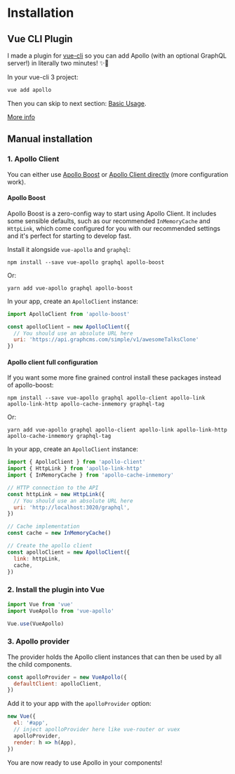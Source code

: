 # Installation

## Vue CLI Plugin

I made a plugin for [vue-cli](http://cli.vuejs.org) so you can add Apollo (with an optional GraphQL server!) in literally two minutes! ✨🚀

In your vue-cli 3 project:

```bash
vue add apollo
```

Then you can skip to next section: [Basic Usage](./apollo/).

[More info](https://github.com/Akryum/vue-cli-plugin-apollo)

## Manual installation

### 1. Apollo Client

You can either use [Apollo Boost](#apollo-boost) or [Apollo Client directly](#apollo-client-full-configuration) (more configuration work).

#### Apollo Boost

Apollo Boost is a zero-config way to start using Apollo Client. It includes some sensible defaults, such as our recommended `InMemoryCache` and `HttpLink`, which come configured for you with our recommended settings and it's perfect for starting to develop fast.

Install it alongside `vue-apollo` and `graphql`: 

```
npm install --save vue-apollo graphql apollo-boost
```

Or:

```
yarn add vue-apollo graphql apollo-boost
```

In your app, create an `ApolloClient` instance:

```js
import ApolloClient from 'apollo-boost'

const apolloClient = new ApolloClient({
  // You should use an absolute URL here
  uri: 'https://api.graphcms.com/simple/v1/awesomeTalksClone'
})
```

#### Apollo client full configuration

If you want some more fine grained control install these packages instead of apollo-boost:

```
npm install --save vue-apollo graphql apollo-client apollo-link apollo-link-http apollo-cache-inmemory graphql-tag
```

Or:

```
yarn add vue-apollo graphql apollo-client apollo-link apollo-link-http apollo-cache-inmemory graphql-tag
```

In your app, create an `ApolloClient` instance:

```js
import { ApolloClient } from 'apollo-client'
import { HttpLink } from 'apollo-link-http'
import { InMemoryCache } from 'apollo-cache-inmemory'

// HTTP connection to the API
const httpLink = new HttpLink({
  // You should use an absolute URL here
  uri: 'http://localhost:3020/graphql',
})

// Cache implementation
const cache = new InMemoryCache()

// Create the apollo client
const apolloClient = new ApolloClient({
  link: httpLink,
  cache,
})
```

### 2. Install the plugin into Vue

```js
import Vue from 'vue'
import VueApollo from 'vue-apollo'

Vue.use(VueApollo)
```

### 3. Apollo provider

The provider holds the Apollo client instances that can then be used by all the child components.

```js
const apolloProvider = new VueApollo({
  defaultClient: apolloClient,
})
```

Add it to your app with the `apolloProvider` option:

```js
new Vue({
  el: '#app',
  // inject apolloProvider here like vue-router or vuex
  apolloProvider,
  render: h => h(App),
})
```

You are now ready to use Apollo in your components!
